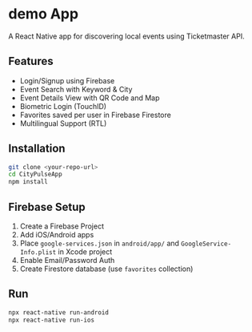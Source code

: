 # demo App

A React Native app for discovering local events using Ticketmaster API.

## Features
- Login/Signup using Firebase
- Event Search with Keyword & City
- Event Details View with QR Code and Map
- Biometric Login (TouchID)
- Favorites saved per user in Firebase Firestore
- Multilingual Support (RTL)

## Installation
```bash
git clone <your-repo-url>
cd CityPulseApp
npm install
```

## Firebase Setup
1. Create a Firebase Project
2. Add iOS/Android apps
3. Place `google-services.json` in `android/app/` and `GoogleService-Info.plist` in Xcode project
4. Enable Email/Password Auth
5. Create Firestore database (use `favorites` collection)

## Run
```bash
npx react-native run-android
npx react-native run-ios
